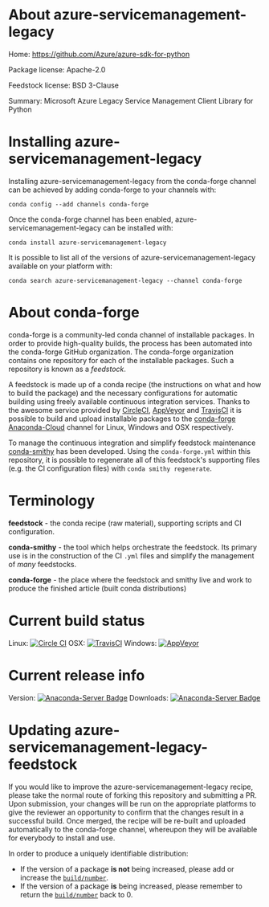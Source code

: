 About azure-servicemanagement-legacy
====================================

Home: https://github.com/Azure/azure-sdk-for-python

Package license: Apache-2.0

Feedstock license: BSD 3-Clause

Summary: Microsoft Azure Legacy Service Management Client Library for Python



Installing azure-servicemanagement-legacy
=========================================

Installing azure-servicemanagement-legacy from the conda-forge channel can be achieved by adding conda-forge to your channels with:

```
conda config --add channels conda-forge
```

Once the conda-forge channel has been enabled, azure-servicemanagement-legacy can be installed with:

```
conda install azure-servicemanagement-legacy
```

It is possible to list all of the versions of azure-servicemanagement-legacy available on your platform with:

```
conda search azure-servicemanagement-legacy --channel conda-forge
```


About conda-forge
=================

conda-forge is a community-led conda channel of installable packages.
In order to provide high-quality builds, the process has been automated into the
conda-forge GitHub organization. The conda-forge organization contains one repository 
for each of the installable packages. Such a repository is known as a *feedstock*.

A feedstock is made up of a conda recipe (the instructions on what and how to build
the package) and the necessary configurations for automatic building using freely
available continuous integration services. Thanks to the awesome service provided by
[CircleCI](https://circleci.com/), [AppVeyor](http://www.appveyor.com/)
and [TravisCI](https://travis-ci.org/) it is possible to build and upload installable
packages to the [conda-forge](https://anaconda.org/conda-forge)
[Anaconda-Cloud](http://docs.anaconda.org/) channel for Linux, Windows and OSX respectively.

To manage the continuous integration and simplify feedstock maintenance
[conda-smithy](http://github.com/conda-forge/conda-smithy) has been developed.
Using the ``conda-forge.yml`` within this repository, it is possible to regenerate all of
this feedstock's supporting files (e.g. the CI configuration files) with ``conda smithy regenerate``.


Terminology
===========

**feedstock** - the conda recipe (raw material), supporting scripts and CI configuration.

**conda-smithy** - the tool which helps orchestrate the feedstock.
                   Its primary use is in the construction of the CI ``.yml`` files
                   and simplify the management of *many* feedstocks.

**conda-forge** - the place where the feedstock and smithy live and work to
                  produce the finished article (built conda distributions)

Current build status
====================

Linux: [![Circle CI](https://circleci.com/gh/conda-forge/azure-servicemanagement-legacy-feedstock.svg?style=svg)](https://circleci.com/gh/conda-forge/azure-servicemanagement-legacy-feedstock)
OSX: [![TravisCI](https://travis-ci.org/conda-forge/azure-servicemanagement-legacy-feedstock.svg?branch=master)](https://travis-ci.org/conda-forge/azure-servicemanagement-legacy-feedstock) 
Windows: [![AppVeyor](https://ci.appveyor.com/api/projects/status/github/conda-forge/azure-servicemanagement-legacy-feedstock?svg=True)](https://ci.appveyor.com/project/conda-forge/azure-servicemanagement-legacy-feedstock/branch/master)

Current release info
====================
Version: [![Anaconda-Server Badge](https://anaconda.org/conda-forge/azure-servicemanagement-legacy/badges/version.svg)](https://anaconda.org/conda-forge/azure-servicemanagement-legacy)
Downloads: [![Anaconda-Server Badge](https://anaconda.org/conda-forge/azure-servicemanagement-legacy/badges/downloads.svg)](https://anaconda.org/conda-forge/azure-servicemanagement-legacy)


Updating azure-servicemanagement-legacy-feedstock
=================================================

If you would like to improve the azure-servicemanagement-legacy recipe, please take the normal
route of forking this repository and submitting a PR. Upon submission, your changes will
be run on the appropriate platforms to give the reviewer an opportunity to confirm that the
changes result in a successful build. Once merged, the recipe will be re-built and uploaded
automatically to the conda-forge channel, whereupon they will be available for everybody to
install and use.

In order to produce a uniquely identifiable distribution:
 * If the version of a package **is not** being increased, please add or increase
   the [``build/number``](http://conda.pydata.org/docs/building/meta-yaml.html#build-number-and-string). 
 * If the version of a package **is** being increased, please remember to return
   the [``build/number``](http://conda.pydata.org/docs/building/meta-yaml.html#build-number-and-string)
   back to 0.
